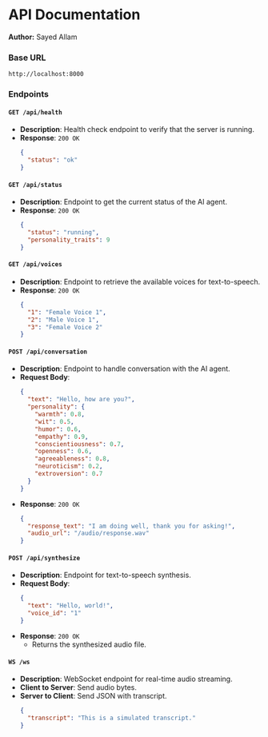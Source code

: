 
# API Documentation

**Author:** Sayed Allam

### Base URL

`http://localhost:8000`

### Endpoints

#### `GET /api/health`

- **Description**: Health check endpoint to verify that the server is running.
- **Response**: `200 OK`
  ```json
  {
    "status": "ok"
  }
  ```

#### `GET /api/status`

- **Description**: Endpoint to get the current status of the AI agent.
- **Response**: `200 OK`
  ```json
  {
    "status": "running",
    "personality_traits": 9
  }
  ```

#### `GET /api/voices`

- **Description**: Endpoint to retrieve the available voices for text-to-speech.
- **Response**: `200 OK`
  ```json
  {
    "1": "Female Voice 1",
    "2": "Male Voice 1",
    "3": "Female Voice 2"
  }
  ```

#### `POST /api/conversation`

- **Description**: Endpoint to handle conversation with the AI agent.
- **Request Body**:
  ```json
  {
    "text": "Hello, how are you?",
    "personality": {
      "warmth": 0.8,
      "wit": 0.5,
      "humor": 0.6,
      "empathy": 0.9,
      "conscientiousness": 0.7,
      "openness": 0.6,
      "agreeableness": 0.8,
      "neuroticism": 0.2,
      "extroversion": 0.7
    }
  }
  ```
- **Response**: `200 OK`
  ```json
  {
    "response_text": "I am doing well, thank you for asking!",
    "audio_url": "/audio/response.wav"
  }
  ```

#### `POST /api/synthesize`

- **Description**: Endpoint for text-to-speech synthesis.
- **Request Body**:
  ```json
  {
    "text": "Hello, world!",
    "voice_id": "1"
  }
  ```
- **Response**: `200 OK`
  - Returns the synthesized audio file.

#### `WS /ws`

- **Description**: WebSocket endpoint for real-time audio streaming.
- **Client to Server**: Send audio bytes.
- **Server to Client**: Send JSON with transcript.
  ```json
  {
    "transcript": "This is a simulated transcript."
  }
  ```

